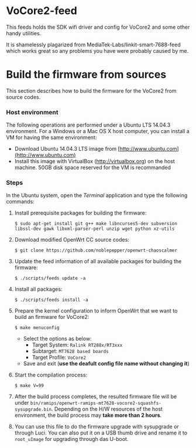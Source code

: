 # VoCore2-feed
This feeds holds the SDK wifi driver and config for VoCore2 and some other handy utilities.

It is shamelessly plagarized from MediaTek-Labs/linkit-smart-7688-feed which works great so any problems you have were probably caused by me.

# Build the firmware from sources

This section describes how to build the firmware for the VoCore2 from source codes.


### Host environment
The following operations are performed under a Ubuntu LTS 14.04.3 environment. For a Windows or a Mac OS X host computer, you can install a VM for having the same environment:
* Download Ubuntu 14.04.3 LTS image from [http://www.ubuntu.com](http://www.ubuntu.com)
* Install this image with VirtualBox (http://virtualbox.org) on the host machine. 50GB disk space reserved for the VM is recommanded


### Steps
In the Ubuntu system, open the *Terminal* application and type the following commands:

1. Install prerequisite packages for building the firmware:
    ```
    $ sudo apt-get install git g++ make libncurses5-dev subversion libssl-dev gawk libxml-parser-perl unzip wget python xz-utils
    ```

2. Download modified OpenWrt CC source codes:
    ```
    $ git clone https://github.com/noblepepper/openwrt-chaoscalmer
    ```
3. Update the feed information of all available packages for building the firmware:
    
    ```
    $ ./scripts/feeds update -a
    ```
4. Install all packages:
    
    ```
    $ ./scripts/feeds install -a
    ```
5. Prepare the kernel configuration to inform OpenWrt that we want to build an firmware for VoCore2:
    
    ```
    $ make menuconfig
    ```
    * Select the options as below:
        * Target System: `Ralink RT288x/RT3xxx`
        * Subtarget: `MT7628 based boards`
        * Target Profile: `VoCore2`
    * Save and exit (**use the deafult config file name without changing it**)
8. Start the compilation process:
    
    ```
    $ make V=99
    ```
9. After the build process completes, the resulted firmware file will be under `bin/ramips/openwrt-ramips-mt7628-vocore2-squashfs-sysupgrade.bin`. Depending on the H/W resources of the host environment, the build process may **take more than 2 hours**.

10. You can use this file to do the firmware upgrade with sysupgrade or through Luci. You can also put it on a USB thumb drive and rename it to `root_uImage` for upgrading through das U-boot.

